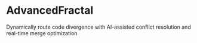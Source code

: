 # AdvancedFractal
Dynamically route code divergence with AI-assisted conflict resolution and real-time merge optimization
